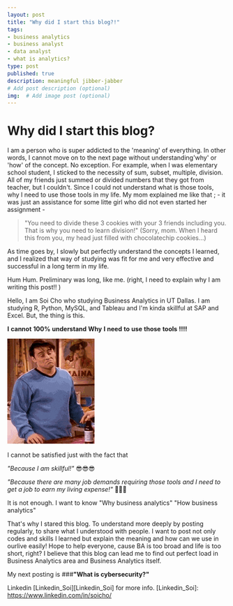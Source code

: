 ```yaml
---
layout: post
title: "Why did I start this blog?!"
tags:
- business analytics 
- business analyst
- data analyst
- what is analytics?
type: post
published: true
description: meaningful jibber-jabber
# Add post description (optional)
img:  # Add image post (optional)
---
```




# Why did I start this blog?

I am a person who is super addicted to the 'meaning' of everything. In other words, I cannot move on to the next page without understanding'why' or 'how' of the concept. No exception. 
For example, when I was elementary school student, I sticked to the necessity of sum, subset, multiple, division. 
All of my friends just summed or divided numbers that they got from teacher, but I couldn't. Since I could not understand what is those tools, why I need to use those tools in my life. 
My mom explained me like that ; - it was just an assistance for some litte girl who did not even started her assignment - 



>"You need to divide these 3 cookies with your 3 friends including you. 
>That is why you need to learn division!"
(Sorry, mom. When I heard this from you, my head just filled with chocolatechip cookies...) 



As time goes by, I slowly but perfectly understand the concepts I learned, and I realized that way of studying was fit for me and 
very effective and successful in a long term in my life. 

Hum Hum. Preliminary was long, like me. (right, I need to explain why I am writing this post!! ) 




Hello, I am Soi Cho who studying Business Analytics in UT Dallas. I am studying R, Python, MySQL, and Tableau and I'm kinda skillful at SAP and Excel. 
But, the thing is this. 


__I__
__cannot__ 
__100%__ 
__understand__ 
__Why__ 
__I__ 
__need__ 
__to__ 
__use__ 
__those__ 
__tools__ 
__!!!!__

<img src="/assets/img/IMG_0002.GIF" width="200" />







I cannot be satisfied just with the fact that 

_"Because I am skillful!"_
:sunglasses::sunglasses::sunglasses:

_"Because there are many job demands requiring those tools and I need to get a job to earn my living expense!"_
:money_mouth_face::money_mouth_face::money_mouth_face:



It is not enough.
I want to know 
"Why business analytics"
"How business analytics"



That's why I stared this blog. To understand more deeply by posting regularly, to share what I understood with people.
I want to post not only codes and skills I learned but explain the meaning and how can we use in ourlive easily!
Hope to help everyone, cause BA is too broad and life is too short, right?
I believe that this blog can lead me to find out perfect load in Business Analytics area and Business Analytics itself. 




My next posting is 
###**"What is cybersecurity?"**




Linkedin [Linkedin_Soi][Linkedin_Soi] for more info. 
[Linkedin_Soi]: https://www.linkedin.com/in/soicho/

